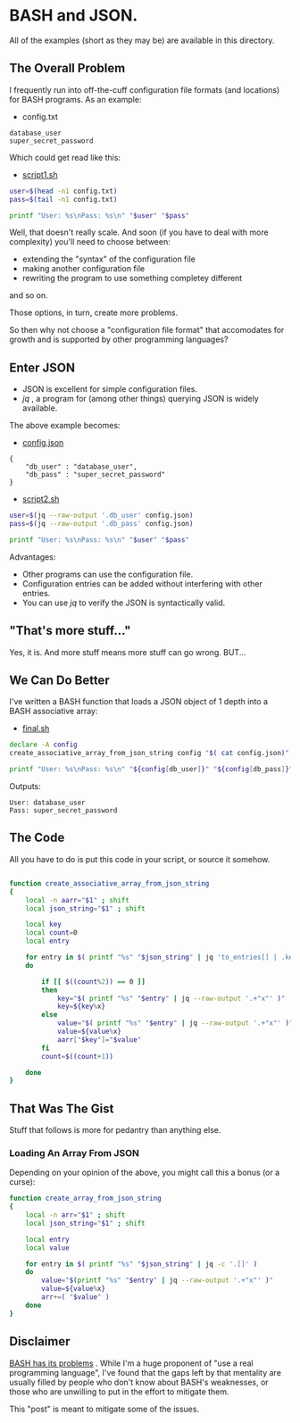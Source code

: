 # BASH and JSON.

All of the examples (short as they may be) are available in this directory.

## The Overall Problem

I frequently run into off-the-cuff configuration file formats (and locations)
for BASH programs.  As an example:

* config.txt
```
database_user
super_secret_password
```

Which could get read like this:

* [script1&#46;sh](./script1.sh)
```bash
user=$(head -n1 config.txt)
pass=$(tail -n1 config.txt)

printf "User: %s\nPass: %s\n" "$user" "$pass"
```

Well, that doesn't really scale.  And soon (if you have to deal with more
complexity) you'll need to choose between:
* extending the "syntax" of the configuration file
* making another configuration file
* rewriting the program to use something completey different

and so on.

Those options, in turn, create more problems.

So then why not choose a "configuration file format" that accomodates for
growth and is supported by other programming languages?

## Enter JSON

* JSON is excellent for simple configuration files.
* *jq* , a program for (among other things) querying JSON is widely available.

The above example becomes:

* [config.json](./config.json)
```
{
	"db_user" : "database_user",
	"db_pass" : "super_secret_password"
}
```

* [script2&#46;sh](./script2.sh)
```bash
user=$(jq --raw-output '.db_user' config.json)
pass=$(jq --raw-output '.db_pass' config.json)

printf "User: %s\nPass: %s\n" "$user" "$pass"
```

Advantages:
* Other programs can use the configuration file.
* Configuration entries can be added without interfering with other entries.
* You can use *jq* to verify the JSON is syntactically valid.

## "That's more stuff..."

Yes, it is.  And more stuff means more stuff can go wrong.  BUT...

## We Can Do Better

I've written a BASH function that loads a JSON object of 1 depth
into a BASH associative array:

* [final&#46;sh](./final.sh)

```bash
declare -A config
create_associative_array_from_json_string config "$( cat config.json)"

printf "User: %s\nPass: %s\n" "${config[db_user]}" "${config[db_pass]}"
```

Outputs:

```
User: database_user
Pass: super_secret_password
```

## The Code

All you have to do is put this code in your script, or source it somehow. 

```bash

function create_associative_array_from_json_string
{
	local -n aarr="$1" ; shift
	local json_string="$1" ; shift

	local key
	local count=0
	local entry

	for entry in $( printf "%s" "$json_string" | jq 'to_entries[] | .key, .value' )
	do

		if [[ $((count%2)) == 0 ]]
		then
			key="$( printf "%s" "$entry" | jq --raw-output '.+"x"' )"
			key=${key%x}
		else
			value="$( printf "%s" "$entry" | jq --raw-output '.+"x"' )"
			value=${value%x}
			aarr["$key"]="$value"
		fi
		count=$((count+1))

	done
}
```

## That Was The Gist

Stuff that follows is more for pedantry than anything else.

### Loading An Array From JSON

Depending on your opinion of the above, you might call this a bonus (or a curse):

```bash
function create_array_from_json_string
{
	local -n arr="$1" ; shift
	local json_string="$1" ; shift

	local entry
	local value

	for entry in $( printf "%s" "$json_string" | jq -c '.[]' )
	do
		value="$(printf "%s" "$entry" | jq --raw-output '.+"x"' )"
		value=${value%x}
		arr+=( "$value" )
	done	
}
```

## Disclaimer

[BASH has its problems](http://mywiki.wooledge.org/BashWeaknesses) .
While I'm a huge proponent of "use a real programming language", I've found
that the gaps left by that mentality are usually filled by people who don't
know about BASH's weaknesses, or those who are unwilling to put in the
effort to mitigate them.

This "post" is meant to mitigate some of the issues.
